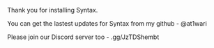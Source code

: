 Thank you for installing Syntax.

You can get the lastest updates for Syntax from my github - @at1wari

Please join our Discord server too - .gg/JzTDShembt
